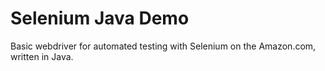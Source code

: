 # Selenium Java Demo #
 Basic webdriver for automated testing with Selenium on the Amazon.com, written in Java.

